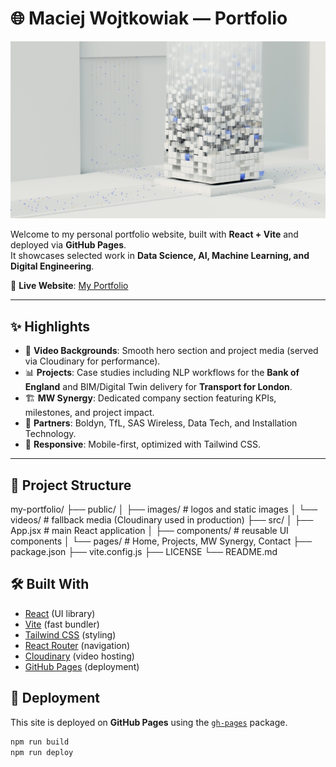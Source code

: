 # 🌐 Maciej Wojtkowiak — Portfolio

![Hero Preview](public/images/Home.jpg)

Welcome to my personal portfolio website, built with **React + Vite** and deployed via **GitHub Pages**.  
It showcases selected work in **Data Science, AI, Machine Learning, and Digital Engineering**.  

🔗 **Live Website**: [My Portfolio](https://eerlando.github.io/My-Portfolio/#/)

---

## ✨ Highlights
- 🎥 **Video Backgrounds**: Smooth hero section and project media (served via Cloudinary for performance).  
- 📊 **Projects**: Case studies including NLP workflows for the **Bank of England** and BIM/Digital Twin delivery for **Transport for London**.  
- 🏗 **MW Synergy**: Dedicated company section featuring KPIs, milestones, and project impact.  
- 🤝 **Partners**: Boldyn, TfL, SAS Wireless, Data Tech, and Installation Technology.  
- 📱 **Responsive**: Mobile-first, optimized with Tailwind CSS.  

---

## 📂 Project Structure

my-portfolio/
├── public/
│ ├── images/ # logos and static images
│ └── videos/ # fallback media (Cloudinary used in production)
├── src/
│ ├── App.jsx # main React application
│ ├── components/ # reusable UI components
│ └── pages/ # Home, Projects, MW Synergy, Contact
├── package.json
├── vite.config.js
├── LICENSE
└── README.md

## 🛠️ Built With
- [React](https://react.dev/) (UI library)
- [Vite](https://vitejs.dev/) (fast bundler)
- [Tailwind CSS](https://tailwindcss.com/) (styling)
- [React Router](https://reactrouter.com/) (navigation)
- [Cloudinary](https://cloudinary.com/) (video hosting)
- [GitHub Pages](https://pages.github.com/) (deployment)

## 🚀 Deployment
This site is deployed on **GitHub Pages** using the [`gh-pages`](https://www.npmjs.com/package/gh-pages) package.

```bash
npm run build
npm run deploy